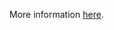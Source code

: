 More information [here](https://docs.prismacloud.io/en/enterprise-edition/policy-reference/google-cloud-policies/google-cloud-general-policies/bc-google-cloud-2-21).
